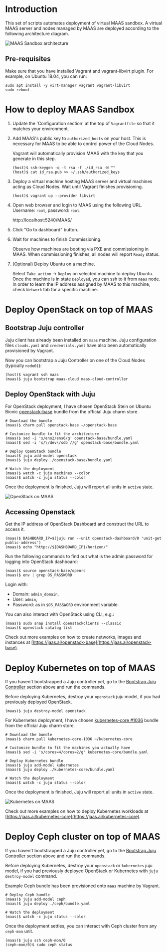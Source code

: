 # Introduction

This set of scripts automates deployment of virtual MAAS sandbox. A virtual MAAS
server and nodes managed by MAAS are deployed according to the following 
architecture diagram.

![MAAS Sandbox architecture](architecture.png "MAAS Sandbox architecture")

## Pre-requisites

Make sure that you have installed Vagrant and vagrant-libvirt plugin. 
For example, on Ubuntu 18.04, you can run:
        
    sudo apt install -y virt-manager vagrant vagrant-libvirt
    sudo reboot

# How to deploy MAAS Sandbox

1. Update the 'Configuration section' at the top of `Vagrantfile` so that it 
matches your environment.

2.  Add MAAS's public key to `authorized_hosts` on your host. This is 
necessary for MAAS to be able to control power of the Cloud Nodes.

    Vagrant will automatically provision MAAS with the key that you generate in 
    this step. 

        (host)$ ssh-keygen -q -t rsa -f ./id_rsa -N ""
        (host)$ cat id_rsa.pub >> ~/.ssh/authorized_keys

3.  Deploy a virtual machine hosting MAAS server and virtual machines acting as 
Cloud Nodes. Wait until Vagrant finishes provisioning.

        (host)$ vagrant up --provider libvirt
    
4.  Open web browser and login to MAAS using the following URL. Username: 
`root`, password: `root`.
    
    http://localhost:5240/MAAS/

5.  Click "Go to dashboard" button.

6.  Wait for machines to finish Commissioning.
    
    Observe how machines are booting via PXE and commissioning in MAAS. When 
    commissioning finishes, all nodes will report `Ready` status.

7. (Optional) Deploy Ubuntu on a machine.

    Select `Take action` → `Deploy` on selected machine to deploy Ubuntu. Once 
    the machine is in state `Deployed`, you can ssh to it from `maas` node. In 
    order to learn the IP address assigned by MAAS to this machine, check 
    `Network` tab for a specific machine.


# Deploy OpenStack on top of MAAS    

## Bootstrap Juju controller

Juju client has already been installed on `maas` machine. Juju configuration files
`clouds.yaml` and `credentials.yaml` have also been automatically provisioned 
by Vagrant.

Now you can bootstrap a Juju Controller on one of the Cloud Nodes (typically 
`node01`):

    (host)$ vagrant ssh maas
    (maas)$ juju bootstrap maas-cloud maas-cloud-controller
        
## Deploy OpenStack with Juju

For OpenStack deployment, I have chosen OpenStack Stein on Ubuntu Bionic
[openstack-base](https://jaas.ai/openstack-base) bundle from the official 
Juju charm store.

    # Download the bundle
    (maas)$ charm pull openstack-base ~/openstack-base

    # Customize bundle to fit the architecture
    (maas)$ sed -i 's/eno2/ens6/g' openstack-base/bundle.yaml
    (maas)$ sed -i 's/\/dev\/sdb //g' openstack-base/bundle.yaml

    # Deploy OpenStack bundle
    (maas)$ juju add-model openstack
    (maas)$ juju deploy ./openstack-base/bundle.yaml

    # Watch the deployment
    (maas)$ watch -c juju machines --color
    (maas)$ watch -c juju status --color
        
Once the deployment is finished, Juju will report all units in `active` state.

![OpenStack on MAAS](juju/openstack.png "OpenStack on MAAS")

## Accessing Openstack

Get the IP address of OpenStack Dashboard and construct the URL to access it.

    (maas)$ DASHBOARD_IP=$(juju run --unit openstack-dashboard/0 'unit-get public-address')
    (maas)$ echo "http://${DASHBOARD_IP}/horizon/"

Run the following commands to find out what is the admin password for logging 
into OpenStack dashboard: 

    (maas)$ source openstack-base/openrc
    (maas)$ env | grep OS_PASSWORD

Login with:

-   Domain: `admin_domain`, 
-   User: `admin`, 
-   Password: as in `$OS_PASSWORD` environment variable.

You can also interact with OpenStack using CLI, e.g.:

    (maas)$ sudo snap install openstackclients --classic
    (maas)$ openstack catalog list

Check out more examples on how to create networks, images and instances at 
[https://jaas.ai/openstack-base](https://jaas.ai/openstack-base).


# Deploy Kubernetes on top of MAAS    

If you haven't bootstrapped a Juju controller yet, go to the 
[Bootstrap Juju Controller](#bootstrap-juju-controller) section above and run 
the commands.

Before deploying Kubernetes, destroy your `openstack` juju model, if you had 
previously deployed OpenStack.

    (maas)$ juju destroy-model openstack

For Kubernetes deployment, I have chosen 
[kubernetes-core #1036](https://jaas.ai/kubernetes-core-1036) bundle from the 
official Juju charm store.

    # Download the bundle
    (maas)$ charm pull kubernetes-core-1036 ~/kubernetes-core

    # Customize bundle to fit the machines you actually have
    (maas)$ sed -i 's/cores=4/cores=2/g' kubernetes-core/bundle.yaml

    # Deploy Kubernetes bundle
    (maas)$ juju add-model kubernetes
    (maas)$ juju deploy ./kubernetes-core/bundle.yaml

    # Watch the deployment
    (maas)$ watch -c juju status --color

Once the deployment is finished, Juju will report all units in `active` state.

![Kubernetes on MAAS](juju/kubernetes.png "Kubernetes on MAAS")

Check out more examples on how to deploy Kubernetes workloads at  
[https://jaas.ai/kubernetes-core](https://jaas.ai/kubernetes-core).

# Deploy Ceph cluster on top of MAAS    

If you haven't bootstrapped a Juju controller yet, go to the 
[Bootstrap Juju Controller](#bootstrap-juju-controller) section above and run 
the commands.

Before deploying Kubernetes, destroy your `openstack` or `kubernetes` juju 
model, if you had previously deployed OpenStack or Kubernetes with 
`juju destroy-model` command.

Example Ceph bundle has been provisioned onto `maas` machine by Vagrant.

    # Deploy Ceph bundle
    (maas)$ juju add-model ceph
    (maas)$ juju deploy ./ceph/bundle.yaml

    # Watch the deployment
    (maas)$ watch -c juju status --color


Once the deployment settles, you can interact with Ceph cluster from any 
`ceph-mon` unit.

    (maas)$ juju ssh ceph-mon/0
    (ceph-mon/0)$ sudo ceph status
